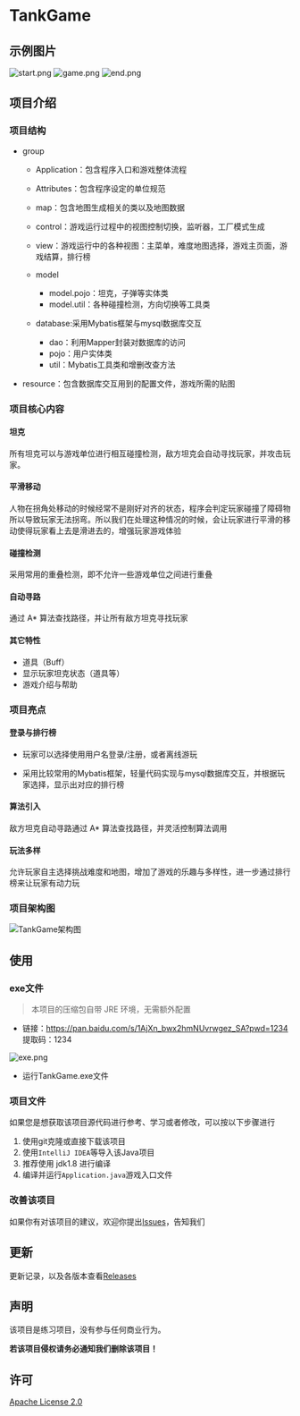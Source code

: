 # TankGame

## 示例图片

![start.png](src/main/resources/img/start.png)
![game.png](src/main/resources/img/game.png)
![end.png](src/main/resources/img/end.png)
## 项目介绍

### 项目结构

- group

  - Application：包含程序入口和游戏整体流程			

  - Attributes：包含程序设定的单位规范

  - map：包含地图生成相关的类以及地图数据

  - control：游戏运行过程中的视图控制切换，监听器，工厂模式生成
  - view：游戏运行中的各种视图：主菜单，难度地图选择，游戏主页面，游戏结算，排行榜

  - model		
    - model.pojo：坦克，子弹等实体类
    - model.util：各种碰撞检测，方向切换等工具类

  - database:采用Mybatis框架与mysql数据库交互
    - dao：利用Mapper封装对数据库的访问
    - pojo：用户实体类
    - util：Mybatis工具类和增删改查方法

- resource：包含数据库交互用到的配置文件，游戏所需的贴图

### 项目核心内容

#### 坦克

所有坦克可以与游戏单位进行相互碰撞检测，敌方坦克会自动寻找玩家，并攻击玩家。

#### 平滑移动

人物在拐角处移动的时候经常不是刚好对齐的状态，程序会判定玩家碰撞了障碍物所以导致玩家无法拐弯。所以我们在处理这种情况的时候，会让玩家进行平滑的移动使得玩家看上去是滑进去的，增强玩家游戏体验

#### 碰撞检测

采用常用的重叠检测，即不允许一些游戏单位之间进行重叠

#### 自动寻路

通过 A* 算法查找路径，并让所有敌方坦克寻找玩家

#### 其它特性

-  道具（Buff）
-  显示玩家坦克状态（道具等）
-  游戏介绍与帮助

### 项目亮点

#### 登录与排行榜

- 玩家可以选择使用用户名登录/注册，或者离线游玩

- 采用比较常用的Mybatis框架，轻量代码实现与mysql数据库交互，并根据玩家选择，显示出对应的排行榜

#### 算法引入

敌方坦克自动寻路通过 A* 算法查找路径，并灵活控制算法调用

#### 玩法多样

允许玩家自主选择挑战难度和地图，增加了游戏的乐趣与多样性，进一步通过排行榜来让玩家有动力玩

### 项目架构图

![TankGame架构图](src/main/resources/img/TankGame架构图.png)

## 使用

### exe文件

>  本项目的压缩包自带 JRE 环境，无需额外配置

- 链接：https://pan.baidu.com/s/1AjXn_bwx2hmNUvrwgez_SA?pwd=1234
  提取码：1234

![exe.png](src/main/resources/img/exe.png)
- 运行TankGame.exe文件

### 项目文件

如果您是想获取该项目源代码进行参考、学习或者修改，可以按以下步骤进行

1. 使用git克隆或直接下载该项目
2. 使用`IntelliJ IDEA`等导入该Java项目
3. 推荐使用 jdk1.8 进行编译
4. 编译并运行`Application.java`游戏入口文件

### 改善该项目

如果你有对该项目的建议，欢迎你提出[Issues](https://github.com/Simonnop/TankGame/issues)，告知我们

## 更新

更新记录，以及各版本查看[Releases](https://github.com/Simonnop/TankGame/releases)

## 声明

该项目是练习项目，没有参与任何商业行为。

**若该项目侵权请务必通知我们删除该项目！**

## 许可

[Apache License 2.0](https://github.com/Simonnop/TankGame/blob/main/LICENSE)